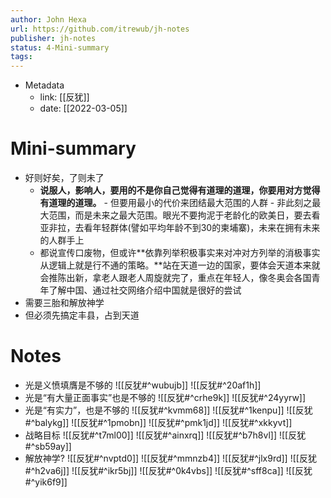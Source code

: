 ```yaml
---
author: John Hexa
url: https://github.com/itrewub/jh-notes
publisher: jh-notes
status: 4-Mini-summary
tags: 
---
```

- Metadata
	- link: [[反犹]]
	- date: [[2022-03-05]]
# Mini-summary
- 好则好矣，了则未了
	- **说服人，影响人，要用的不是你自己觉得有道理的道理，你要用对方觉得有道理的道理。** - 但要用最小的代价来团结最大范围的人群 - 非此刻之最大范围，而是未来之最大范围。眼光不要拘泥于老龄化的欧美日，要去看亚非拉，去看年轻群体(譬如平均年龄不到30的柬埔寨)，未来在拥有未来的人群手上
	- 都说宣传口废物，但或许**依靠列举积极事实来对冲对方列举的消极事实从逻辑上就是行不通的策略。**站在天道一边的国家，要体会天道本来就会推陈出新，拿老人跟老人周旋就完了，重点在年轻人，像冬奥会各国青年了解中国、通过社交网络介绍中国就是很好的尝试
- 需要三胎和解放神学
- 但必须先搞定丰县，占到天道
# Notes
- 光是义愤填膺是不够的
![[反犹#^wubujb]]
![[反犹#^20af1h]]
- 光是“有大量正面事实”也是不够的
![[反犹#^crhe9k]]
![[反犹#^24yyrw]]
- 光是“有实力”，也是不够的
![[反犹#^kvmm68]]
![[反犹#^1kenpu]]
![[反犹#^balykg]]
![[反犹#^1pmobn]]
![[反犹#^pmk1jd]]
![[反犹#^xkkyvt]]
- 战略目标
![[反犹#^t7ml00]]
![[反犹#^ainxrq]]
![[反犹#^b7h8vl]]
![[反犹#^sb59ay]]
- 解放神学?
![[反犹#^nvptd0]]
![[反犹#^mmnzb4]]
![[反犹#^jlx9rd]]
![[反犹#^h2va6j]]
![[反犹#^ikr5bj]]
![[反犹#^0k4vbs]]
![[反犹#^sff8ca]]
![[反犹#^yik6f9]]